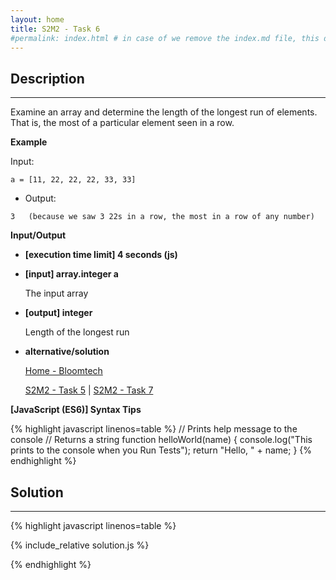 ```yaml
---
layout: home
title: S2M2 - Task 6
#permalink: index.html # in case of we remove the index.md file, this doc will be the index page
---
```


<div class="row">
<div class="columnStmt" markdown="1">

## Description
------

Examine an array and determine the length of the longest run of elements. That is, the most of a particular element seen in a row.

**Example**

Input:
```
a = [11, 22, 22, 22, 33, 33]
```
-   Output:
```
3   (because we saw 3 22s in a row, the most in a row of any number)
```

**Input/Output**

* **[execution time limit] 4 seconds (js)**

* **[input] array.integer a**

    The input array

* **[output] integer**

    Length of the longest run

* **alternative/solution**    

    [Home - Bloomtech](../../code-signal-arcade-bloomtech/README.html) 
    
    [S2M2 - Task 5](../S2M2_Task_5/README.html) | [S2M2 - Task 7](../S2M2_Task_7/README.html)     

**[JavaScript (ES6)] Syntax Tips**

{% highlight javascript linenos=table %}
// Prints help message to the console
// Returns a string
function helloWorld(name) {
    console.log("This prints to the console when you Run Tests");
    return "Hello, " + name;
}
{% endhighlight %}

</div>
<div class="columnSol" markdown="1">

## Solution
------

{% highlight javascript linenos=table %}

{% include_relative solution.js %}

{% endhighlight %}

</div>
</div>